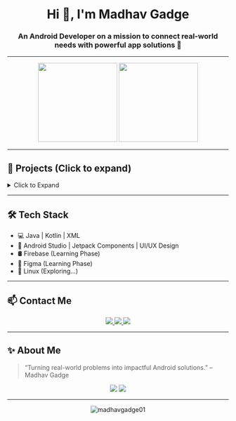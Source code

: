 <h1 align="center">Hi 👋, I'm Madhav Gadge</h1>
<h3 align="center">An Android Developer on a mission to connect real-world needs with powerful app solutions 🚀</h3>

---

<p align="center">
  <img src="https://github-readme-stats.vercel.app/api?username=madhavgadge01&show_icons=true&theme=tokyonight&hide_border=true" height="180px"/>
  <img src="https://github-readme-streak-stats.herokuapp.com/?user=madhavgadge01&theme=tokyonight&hide_border=true" height="180px"/>
</p>

---

## 🚀 Projects (Click to expand)

<details>
  <summary>Click to Expand</summary>

| Project | Tech Stack | Description |
|--------|------------|-------------|
| 🎵 **Sangeet App** | Java · MediaPlayer | Local MP3 player with modern UI |
| 🔢 **iOS Calculator** | Java · ConstraintLayout · LinearLayout | iOS-style Android calculator |
| 📸 **Instagram Clone** | Java · Firebase · RecyclerView | Functional Instagram-like app |
| 🧠 **MindWar Quiz App** | Java · Android · Quiz Logic | Interactive quiz app for fun & learning |

</details>

---

## 🛠️ Tech Stack

- 💻 Java | Kotlin | XML
- 📱 Android Studio | Jetpack Components | UI/UX Design
- 🛢️ Firebase (Learning Phase)
- 🎨 Figma (Learning Phase)
- 🐧 Linux (Exploring...)

---

## 📫 Contact Me

<p align="center">
  <a href="https://www.linkedin.com/in/madhav-gadge-610177343?utm_source=share&utm_campaign=share_via&utm_content=profile&utm_medium=android_app">
    <img src="https://img.shields.io/badge/LinkedIn-blue?style=for-the-badge&logo=linkedin" />
  </a>
  <a href="mailto:madhavgadge01@gmail.com">
    <img src="https://img.shields.io/badge/Gmail-red?style=for-the-badge&logo=gmail" />
  </a>
  <a href="https://github.com/madhavgadge01">
    <img src="https://img.shields.io/badge/GitHub-black?style=for-the-badge&logo=github" />
  </a>
</p>

---

## ✨ About Me

> “Turning real-world problems into impactful Android solutions.” – Madhav Gadge

<p align="center">
  <img src="https://img.shields.io/badge/Currently%20Learning-Kotlin%20&%20Jetpack%20Compose-blue?style=for-the-badge" />
  <img src="https://img.shields.io/badge/Goal-Become%20a%20Pro%20Android%20Developer-success?style=for-the-badge" />
</p>

---

<p align="center">
  <img src="https://komarev.com/ghpvc/?username=madhavgadge01&label=Profile%20views&color=0e75b6&style=flat" alt="madhavgadge01" />
</p>
